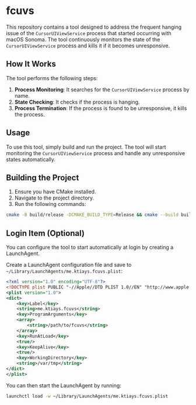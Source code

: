 # fcuvs

This repository contains a tool designed to address the frequent hanging issue of the `CursorUIViewService` process that started occurring with macOS Sonoma. The tool continuously monitors the state of the `CursorUIViewService` process and kills it if it becomes unresponsive.

## How It Works

The tool performs the following steps:

1. **Process Monitoring**: It searches for the `CursorUIViewService` process by name.
2. **State Checking**: It checks if the process is hanging.
3. **Process Termination**: If the process is found to be unresponsive, it kills the process.

## Usage

To use this tool, simply build and run the project. The tool will start monitoring the `CursorUIViewService` process and handle any unresponsive states automatically.

## Building the Project

1. Ensure you have CMake installed.
2. Navigate to the project directory.
3. Run the following commands:

```sh
cmake -B build/release -DCMAKE_BUILD_TYPE=Release && cmake --build build/release
```

## Login Item (Optional)

You can configure the tool to start automatically at login by creating a LaunchAgent.

Create a LaunchAgent configuration file and save to `~/Library/LaunchAgents/me.ktiays.fcuvs.plist`:

```xml
<?xml version="1.0" encoding="UTF-8"?>
<!DOCTYPE plist PUBLIC "-//Apple//DTD PLIST 1.0//EN" "http://www.apple.com/DTDs/PropertyList-1.0.dtd">
<plist version="1.0">
<dict>
    <key>Label</key>
    <string>me.ktiays.fcuvs</string>
    <key>ProgramArguments</key>
	<array>
		<string>/path/to/fcuvs</string>
	</array>
    <key>RunAtLoad</key>
    <true/>
    <key>KeepAlive</key>
    <true/>
    <key>WorkingDirectory</key>
	<string>/var/tmp</string>
</dict>
</plist>
```

You can then start the LaunchAgent by running:

```sh
launchctl load -w ~/Library/LaunchAgents/me.ktiays.fcuvs.plist
```
